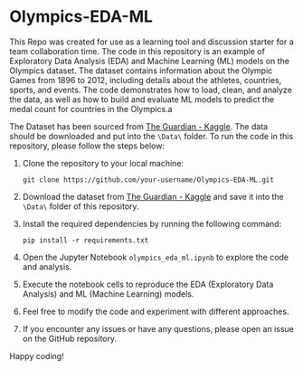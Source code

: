 # Olympics-EDA-ML
This Repo was created for use as a learning tool and discussion starter for a team collaboration time. The code in this repository is an example of Exploratory Data Analysis (EDA) and Machine Learning (ML) models on the Olympics dataset. The dataset contains information about the Olympic Games from 1896 to 2012, including details about the athletes, countries, sports, and events. The code demonstrates how to load, clean, and analyze the data, as well as how to build and evaluate ML models to predict the medal count for countries in the Olympics.a

The Dataset has been sourced from [The Guardian - Kaggle](https://www.kaggle.com/datasets/the-guardian/olympic-games). The data should be downloaded and put into the `\Data\` folder.
To run the code in this repository, please follow the steps below:

1. Clone the repository to your local machine:
    ```
    git clone https://github.com/your-username/Olympics-EDA-ML.git
    ```

2. Download the dataset from [The Guardian - Kaggle](https://www.kaggle.com/datasets/the-guardian/olympic-games) and save it into the `\Data\` folder of this repository.

3. Install the required dependencies by running the following command:
    ```
    pip install -r requirements.txt
    ```

4. Open the Jupyter Notebook `olympics_eda_ml.ipynb` to explore the code and analysis.

5. Execute the notebook cells to reproduce the EDA (Exploratory Data Analysis) and ML (Machine Learning) models.

6. Feel free to modify the code and experiment with different approaches.

7. If you encounter any issues or have any questions, please open an issue on the GitHub repository.

Happy coding!